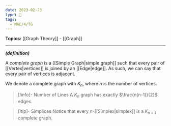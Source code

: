 ```yaml
---
date: 2023-02-23
type: 🧠
tags:
  - MAC/4/TG
---
```


**Topics:** [[Graph Theory]] - [[Graph]]

---

_**(definition)**_

A _complete graph_ is a [[Simple Graph|simple graph]] such that every pair of [[Vertex|vertices]] is joined by an [[Edge|edge]]. As such, we can say that every pair of vertices is adjacent.

We denote a complete graph with $K_n$, where $n$ is the number of vertices.

> [!info]- Number of Lines
> A $K_n$ graph has exactly $\frac{n(n-1)}{2}$ edges.

> [!tip]- Simplices
> Notice that every $n$-[[Simplex|simplex]] is a $K_{n+1}$ complete graph.
